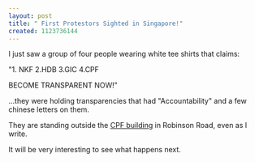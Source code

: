 ```yaml
--- 
layout: post
title: " First Protestors Sighted in Singapore!"
created: 1123736144
---
```

I just saw a group of four people wearing white tee shirts that claims:

"1. NKF
2.HDB
3.GIC
4.CPF 

BECOME TRANSPARENT NOW!"

...they were holding transparencies that had "Accountability" and a few chinese letters on them.

They are standing outside the <a href="http://www.cpf.gov.sg">CPF building</a> in Robinson Road, even as I write. 

It will be very interesting to see what happens next.
